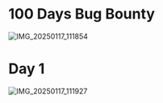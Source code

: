 # 100 Days Bug Bounty
![IMG_20250117_111854](https://github.com/user-attachments/assets/7f8726ff-2f1d-436c-98c5-18786b91668c)

# Day 1 
![IMG_20250117_111927](https://github.com/user-attachments/assets/ab094a04-2274-41e8-a817-b41a5e32f04f)
